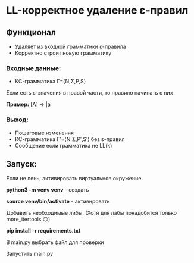 # LL-корректное удаление ε-правил

## Функционал

* Удаляет из входной грамматики ε-правила
* Корректно строит новую грамматику


### Входные данные: 
* КС-грамматика Γ=⟨N,Σ,P,S⟩

Если есть ε-значения в правой части, то правило начинать с них

**Пример:**
[A] -> |a 

### Выход:
* Пошаговые изменения
* КС-грамматика Γ′=⟨N,Σ,P′,S′⟩ без ε-правил
* Сообщение если грамматика не LL(k)


## Запуск:
Если не лень, активировать виртуальное окружение.

**python3 -m venv venv** - создать

**source venv/bin/activate** - активировать

Добавить необходимые либы. (Хотя для лабы понадобится только more_itertools 🙃)

**pip install -r requirements.txt** 

В main.py выбрать файл для проверки

Запустить main.py